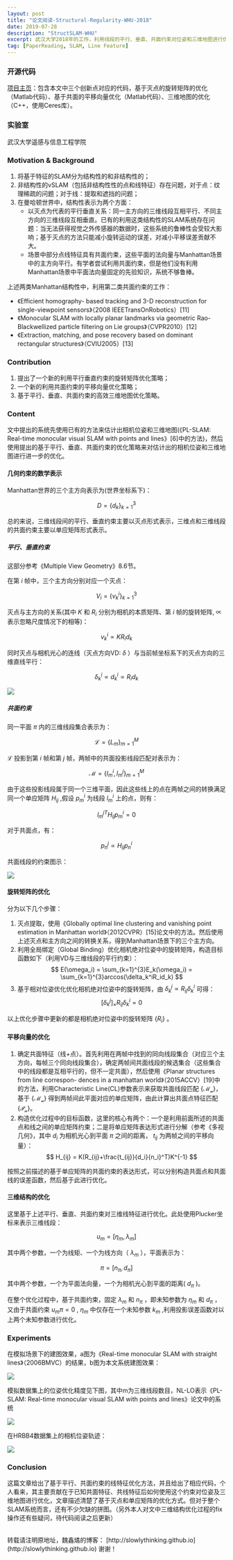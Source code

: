 ```yaml
---
layout: post
title: "论文阅读-Structural-Regularity-WHU-2018"
date: 2019-07-28
description: "StructSLAM-WHU"
excerpt: 武汉大学2018年的工作，利用线段的平行、垂直、共面约束对位姿和三维地图进行优化，基于单目非结构性的PL-SLAM，给出了matlab和c++的开源代码，有一定借鉴价值。
tag: [PaperReading, SLAM, Line Feature]
---
```


<script type="text/x-mathjax-config">
  MathJax.Hub.Config({
    tex2jax: {
      inlineMath: [ ['$','$'], ["\\(","\\)"] ],
      processEscapes: true
    }
  });
</script>
<script src="https://cdn.mathjax.org/mathjax/latest/MathJax.js?config=TeX-AMS-MML_HTMLorMML" type="text/javascript"></script>

### 开源代码

[项目主页](http://cvrs.whu.edu.cn/projects/Struct-PL-SLAM/)：包含本文中三个创新点对应的代码，基于灭点的旋转矩阵的优化（Matlab代码）、基于共面的平移向量优化（Matlab代码）、三维地图的优化（C++，使用Ceres库）。

### 实验室

武汉大学遥感与信息工程学院

### Motivation & Background

1. 将基于特征的SLAM分为结构性的和非结构性的；
2. 非结构性的vSLAM（包括非结构性性的点和线特征）存在问题，对于点：纹理稀疏的问题；对于线：提取和遮挡的问题；
3. 在曼哈顿世界中，结构性表示为两个方面：
    * 以灭点为代表的平行垂直关系：同一主方向的三维线段互相平行、不同主方向的三维线段互相垂直。已有的利用这类结构性的SLAM系统存在问题：当无法获得视觉之外传感器的数据时，这些系统的鲁棒性会受较大影响；基于灭点的方法只能减小旋转运动的误差，对减小平移误差贡献不大。
    * 场景中部分点线特征具有共面约束，这些平面的法向量与Manhattan场景中的主方向平行。有学者尝试利用共面约束，但是他们没有利用Manhattan场景中平面法向量固定的先验知识，系统不够鲁棒。

上述两类Manhattan结构性中，利用第二类共面约束的工作：

* 《Efficient homography- based tracking and 3-D reconstruction for single-viewpoint sensors》（2008 IEEETransOnRobotics）[11]
* 《Monocular SLAM with locally planar landmarks via geometric Rao-Blackwellized particle filtering on Lie groups》（CVPR2010）[12]
* 《Extraction, matching, and pose recovery based on dominant rectangular structures》（CVIU2005）[13]

### Contribution

1. 提出了一个新的利用平行垂直约束的旋转矩阵优化策略；
2. 一个新的利用共面约束的平移向量优化策略；
3. 基于平行、垂直、共面约束的高效三维地图优化策略。

### Content

文中提出的系统先使用已有的方法来估计出相机位姿和三维地图(《PL-SLAM: Real-time monocular visual SLAM with points and lines》[6]中的方法)，然后使用提出的基于平行、垂直、共面约束的优化策略来对估计出的相机位姿和三维地图进行进一步的优化。

#### 几何约束的数学表示

Manhattan世界的三个主方向表示为(世界坐标系下)：

$$
D=\{d_k\}_{k=1}^3
$$

总的来说，三维线段间的平行、垂直约束主要以灭点形式表示，三维点和三维线段的共面约束主要以单应矩阵形式表示。

##### 平行、垂直约束

这部分参考《Multiple View Geometry》8.6节。

在第 $i$ 帧中，三个主方向分别对应一个灭点：

$$
V_i=\{v_k^i\}_{k=1}^3
$$

灭点与主方向的关系(其中 $K$ 和 $R_i$ 分别为相机的本质矩阵、第 $i$ 帧的旋转矩阵, $\varpropto$ 表示忽略尺度情况下的相等)：

$$
v_k^i \varpropto KR_id_k
$$

同时灭点与相机光心的连线（灭点方向VD: $\delta$ ）与当前帧坐标系下的灭点方向的三维直线平行：

$$
\delta_k^i \varpropto d_k^i \varpropto R_id_k
$$

![](/images/posts/WHU-StructSLAM/VP.png)

##### 共面约束

同一平面 $\pi$ 内的三维线段集合表示为：

$$
\mathcal{L} = \{L_m\}_{m=1}^M
$$

$\mathcal{L}$ 投影到第 $i$ 帧和第 $j$ 帧，两帧中的共面投影线段匹配对表示为：

$$
\mathcal{M} = \{l_m^i,l_m^j\}_{m=1}^M
$$

由于这些投影线段属于同一个三维平面，因此这些线上的点在两帧之间的转换满足同一个单应矩阵 $H_{ij}$ ,假设 $p_m^i$ 为线段 $l_m^i$ 上的点，则有：

$$
{l_m^j}^TH_{ij}p_m^i = 0
$$

对于共面点，有：

$$
p_n^j \varpropto H_{ij}p_n^i
$$

共面线段的约束图示：

![](/images/posts/WHU-StructSLAM/coplane.png)

#### 旋转矩阵的优化

分为以下几个步骤：

1. 灭点提取，使用《Globally optimal line clustering and vanishing point estimation in Manhattan world》（2012CVPR）[15]论文中的方法。然后使用上述灭点和主方向之间的转换关系，得到Manhattan场景下的三个主方向。
2. 利用全局绑定（Global Binding）优化相机绝对位姿中的旋转矩阵，构造目标函数如下（利用VD与三维线段的平行约束）：
$$
E(\omega_i) = \sum_{k=1}^{3}E_k(\omega_i) = \sum_{k=1}^{3}arccos(\delta_k^iR_id_k)
$$
3. 基于相对位姿优化优化相机绝对位姿中的旋转矩阵，由 $\delta_k^j \varpropto R_{ij}\delta_k^i$ 可得：
$$
[\delta_k^j]_{\times}R_{ij}\delta_k^i = 0
$$

以上优化步骤中更新的都是相机绝对位姿中的旋转矩阵 $\{R_i\}$ 。

#### 平移向量的优化

1. 确定共面特征（线+点）。首先利用在两帧中找到的同向线段集合（对应三个主方向，每帧三个同向线段集合），确定两帧间共面线段的候选集合（这些集合中的线段都是互相平行的，但不一定共面），然后使用《Planar structures from line correspon- dences in a manhattan world》（2015ACCV）[19]中的方法，利用Characteristic Line(CL)参数表示来获取共面线段匹配 $\{\mathcal{M_u}\}$，基于 $\{\mathcal{M_u}\}$ 得到两帧间此平面对应的单应矩阵，由此计算出共面点特征匹配 $\{\mathcal{P_u}\}$。
2. 构造优化过程中的目标函数，这里的核心有两个：一个是利用前面所述的共面点和线之间的单应矩阵约束；二是将单应矩阵表达形式进行分解（参考《多视几何》，其中 $d_i$ 为相机光心到平面 $\pi$ 之间的距离， $t_{ij}$ 为两帧之间的平移向量）：
$$
H_{ij} = K(R_{ij}+\frac{t_{ij}}{d_i}{n_i}^T)K^{-1}
$$

按照之前描述的基于单应矩阵的共面约束的表达形式，可以分别构造共面点和共面线的误差函数，然后基于此进行优化。

#### 三维结构的优化

这里基于上述平行、垂直、共面约束对三维线特征进行优化。此处使用Plucker坐标来表示三维线段：

$$
u_m = [\eta_m,\lambda_m]
$$

其中两个参数，一个为线矩、一个为线方向（ $\lambda_m$ ），平面表示为：

$$
\pi = [n_{\pi},d_{\pi}]
$$

其中两个参数，一个为平面法向量，一个为相机光心到平面的距离( $d_{\pi}$ )。

在整个优化过程中，基于共面约束，固定 $\lambda_m$ 和 $n_{\pi}$ ，即未知参数为 $\eta_m$ 和 $d_{\pi}$ ，又由于共面约束 $u_m\pi = 0$ , $\eta_m$ 中仅存在一个未知参数 $k_m$ ,利用投影误差函数对以上两个未知参数进行优化。

### Experiments

在模拟场景下的建图效果，a图为《Real-time monocular SLAM with straight lines》（2006BMVC）的结果，b图为本文系统建图效果：

![](/images/posts/WHU-StructSLAM/exp1.png)

模拟数据集上的位姿优化精度见下图，其中m为三维线段数目，NL-LO表示《PL-SLAM: Real-time monocular visual SLAM with points and lines》论文中的系统

![](/images/posts/WHU-StructSLAM/exp2.png)

在HRBB4数据集上的相机位姿轨迹：

![](/images/posts/WHU-StructSLAM/exp3.png)

### Conclusion

这篇文章给出了基于平行、共面约束的线特征优化方法，并且给出了相应代码，个人看来，其主要贡献在于已知共面特征、共线特征后如何使用这个约束对位姿及三维地图进行优化，文章描述清楚了基于灭点和单应矩阵的优化方式。但对于整个SLAM系统而言，还有不少欠缺的拼图。（另外本人对文中三维结构优化过程的fix操作还有些疑问，待代码阅读之后更新）


<br>
转载请注明原地址，魏鑫燏的博客： [http://slowlythinking.github.io](http://slowlythinking.github.io) 谢谢！
